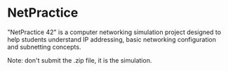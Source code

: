 # NetPractice

"NetPractice 42" is a computer networking simulation project designed to help students understand IP addressing, basic networking configuration and subnetting concepts.


Note: don't submit the .zip file, it is the simulation. 

